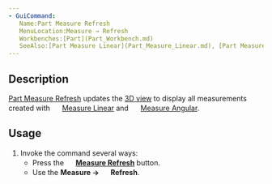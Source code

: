 ```yaml
---
- GuiCommand:
   Name:Part Measure Refresh
   MenuLocation:Measure → Refresh
   Workbenches:[Part](Part_Workbench.md)
   SeeAlso:[Part Measure Linear](Part_Measure_Linear.md), [Part Measure Angular](Part_Measure_Angular.md)
---
```


## Description

[Part Measure Refresh](Part_Measure_Refresh.md) updates the [3D view](3D_view.md) to display all measurements created with <img alt="" src=images/Part_Measure_Linear.svg  style="width:16px;"> [Measure Linear](Part_Measure_Linear.md) and <img alt="" src=images/Part_Measure_Angular.svg  style="width:16px;"> [Measure Angular](Part_Measure_Angular.md).

## Usage

1.  Invoke the command several ways:
    -   Press the **<img src=images/Part_Measure_Refresh.svg style="width:16px"> [Measure Refresh](Part_Measure_Refresh.md)** button.
    -   Use the **Measure → <img src=images/Part_Measure_Refresh.svg style="width:16px"> Refresh**.





 
